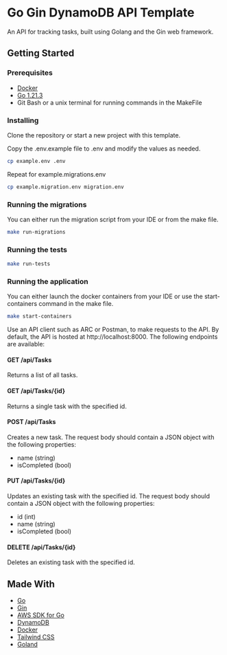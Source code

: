 # Go Gin DynamoDB API Template
An API for tracking tasks, built using Golang and the Gin web framework.

## Getting Started

### Prerequisites

- [Docker](https://docs.docker.com/get-docker/)
- [Go 1.21.3](https://golang.org/dl/)
- Git Bash or a unix terminal for running commands in the MakeFile

### Installing

Clone the repository or start a new project with this template.

Copy the .env.example file to .env and modify the values as needed.

```bash
cp example.env .env
```

Repeat for example.migrations.env

```bash
cp example.migration.env migration.env
```

### Running the migrations
You can either run the migration script from your IDE or from the make file.
```bash
make run-migrations
```

### Running the tests

```bash
make run-tests
```

### Running the application

You can either launch the docker containers from your IDE or use the start-containers command in the make file.
```bash
make start-containers
```

Use an API client such as ARC or Postman, to make requests to the API. By default, the API is hosted at http://localhost:8000. The following endpoints are available:
#### GET /api/Tasks
Returns a list of all tasks.
#### GET /api/Tasks/{id}
Returns a single task with the specified id.
#### POST /api/Tasks
Creates a new task. The request body should contain a JSON object with the following properties:
- name (string)
- isCompleted (bool)
#### PUT /api/Tasks/{id}
Updates an existing task with the specified id. The request body should contain a JSON object with the following properties:
- id (int)
- name (string)
- isCompleted (bool)
#### DELETE /api/Tasks/{id}
Deletes an existing task with the specified id.

## Made With
- [Go](https://golang.org/)
- [Gin](https://gin-gonic.com/)
- [AWS SDK for Go](https://aws.amazon.com/sdk-for-go/)
- [DynamoDB](https://aws.amazon.com/dynamodb/)
- [Docker](https://www.docker.com/)
- [Tailwind CSS](https://tailwindcss.com/)
- [Goland](https://www.jetbrains.com/go/)